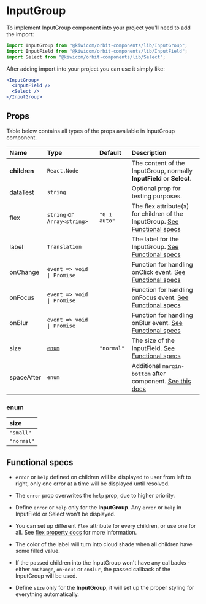 # InputGroup

To implement InputGroup component into your project you'll need to add the import:

```jsx
import InputGroup from "@kiwicom/orbit-components/lib/InputGroup";
import InputField from "@kiwicom/orbit-components/lib/InputField";
import Select from "@kiwicom/orbit-components/lib/Select";
```

After adding import into your project you can use it simply like:

```jsx
<InputGroup>
  <InputField />
  <Select />
</InputGroup>
```

## Props

Table below contains all types of the props available in InputGroup component.

| Name         | Type                        | Default      | Description                                                                                                                                                    |
| :----------- | :-------------------------- | :----------- | :------------------------------------------------------------------------------------------------------------------------------------------------------------- |
| **children** | `React.Node`                |              | The content of the InputGroup, normally **InputField** or **Select**.                                                                                          |
| dataTest     | `string`                    |              | Optional prop for testing purposes.                                                                                                                            |
| flex         | `string` or `Array<string>` | `"0 1 auto"` | The flex attribute(s) for children of the InputGroup. [See Functional specs](#functional-specs)                                                                |
| label        | `Translation`               |              | The label for the InputGroup. [See Functional specs](#functional-specs)                                                                                        |
| onChange     | `event => void \| Promise`  |              | Function for handling onClick event. [See Functional specs](#functional-specs)                                                                                 |
| onFocus      | `event => void \| Promise`  |              | Function for handling onFocus event. [See Functional specs](#functional-specs)                                                                                 |
| onBlur       | `event => void \| Promise`  |              | Function for handling onBlur event. [See Functional specs](#functional-specs)                                                                                  |
| size         | [`enum`](#enum)             | `"normal"`   | The size of the InputField. [See Functional specs](#functional-specs)                                                                                          |
| spaceAfter   | `enum`                      |              | Additional `margin-bottom` after component. [See this docs](https://github.com/kiwicom/orbit/tree/master/packages/orbit-components/src/common/getSpacingToken) |

### enum

| size       |
| :--------- |
| `"small"`  |
| `"normal"` |

## Functional specs

- `error` or `help` defined on children will be displayed to user from left to right, only one error at a time will be displayed until resolved.

- The `error` prop overwrites the `help` prop, due to higher priority.

- Define `error` or `help` only for the **InputGroup**. Any `error` or `help` in InputField or Select won't be displayed.

- You can set up different `flex` attribute for every children, or use one for all. See [flex property docs](https://www.w3schools.com/cssref/css3_pr_flex.asp) for more information.

- The color of the label will turn into cloud shade when all children have some filled value.

- If the passed children into the InputGroup won't have any callbacks - either `onChange`, `onFocus` or `onBlur`, the passed callback of the InputGroup will be used.

- Define `size` only for the **InputGroup**, it will set up the proper styling for everything automatically.
